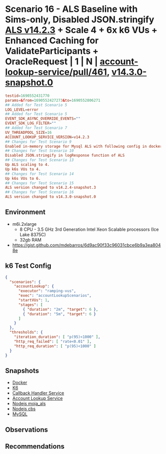 # Scenario 16 - ALS Baseline with Sims-only, Disabled JSON.stringify [ALS v14.2.3](https://github.com/mojaloop/account-lookup-service/releases/tag/v14.2.3) + Scale 4 + 6x k6 VUs + Enhanced Caching for ValidateParticipants + OracleRequest | 1 | N | [account-lookup-service/pull/461](https://github.com/mojaloop/account-lookup-service/pull/461), [v14.3.0-snapshot.0](https://github.com/mojaloop/account-lookup-service/releases/tag/v14.3.0-snapshot.0)

```conf
testid=1690552431770
params=&from=1690552427273&to=1690552806271
## Added for Test Scenario 5
LOG_LEVEL=error
## Added for Test Scenario 5
EVENT_SDK_ASYNC_OVERRIDE_EVENTS=""
EVENT_SDK_LOG_FILTER=""
## Added for Test Scenario 7
UV_THREADPOOL_SIZE=16
ACCOUNT_LOOKUP_SERVICE_VERSION=v14.2.3
## Changes for Test Scenario 9
Enabled in-memory storage for Mysql ALS with following config in docker-compose file
## Changes for Test Scenario 10
Disabled JSON.stringify in logResponse function of ALS
## Changes for Test Scenario 13
Up ALS scaling to 4.
Up k6s VUs to 4.
## Changes for Test Scenario 14
Up k6s VUs to 6.
## Changes for Test Scenario 15
ALS version changed to v14.2.4-snapshot.3
## Changes for Test Scenario 16
ALS version changed to v14.3.0-snapshot.0
```

## Environment

- m6i.2xlarge
  - 8 CPU - 3.5 GHz 3rd Generation Intel Xeon Scalable processors (Ice Lake 8375C)
  - 32gb RAM
- https://gist.github.com/mdebarros/6d9ac90f33c96031cbce6b9a3ea8048e

## k6 Test Config

```json
{
  "scenarios": {
    "accountLookup": {
      "executor": "ramping-vus",
      "exec": "accountLookupScenarios",
      "startVUs": 1,
      "stages": [
        { "duration": "2m", "target": 6 },
        { "duration": "5m", "target": 6 }
      ]
    }
  },
  "thresholds": {
    "iteration_duration": [ "p(95)<1000" ],
    "http_req_failed": [ "rate<0.01" ],
    "http_req_duration": [ "p(95)<1000" ]
  }
}
```

## Snapshots

- [Docker]()
- [K6]()
- [Callback Handler Service]()
- [Account Lookup Service]()
- [Nodejs moja_als]()
- [Nodejs cbs]()
- [MySQL]()

## Observations


## Recommendations
